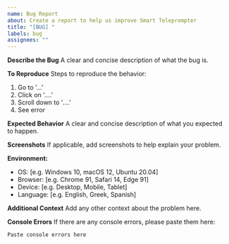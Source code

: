```yaml
---
name: Bug Report
about: Create a report to help us improve Smart Teleprompter
title: "[BUG] "
labels: bug
assignees: ""
---
```


**Describe the Bug**
A clear and concise description of what the bug is.

**To Reproduce**
Steps to reproduce the behavior:

1. Go to '...'
2. Click on '....'
3. Scroll down to '....'
4. See error

**Expected Behavior**
A clear and concise description of what you expected to happen.

**Screenshots**
If applicable, add screenshots to help explain your problem.

**Environment:**

- OS: [e.g. Windows 10, macOS 12, Ubuntu 20.04]
- Browser: [e.g. Chrome 91, Safari 14, Edge 91]
- Device: [e.g. Desktop, Mobile, Tablet]
- Language: [e.g. English, Greek, Spanish]

**Additional Context**
Add any other context about the problem here.

**Console Errors**
If there are any console errors, please paste them here:

```
Paste console errors here
```
